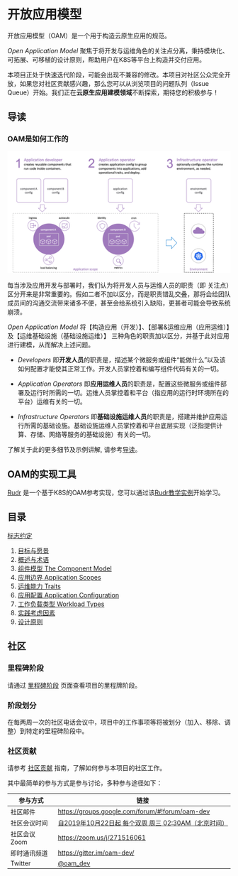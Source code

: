 # 开放应用模型

开放应用模型（OAM）是一个用于构造云原生应用的规范。

_Open Application Model_ 聚焦于将开发与运维角色的关注点分离，秉持模块化、可拓展、可移植的设计原则，帮助用户在K8S等平台上构造并交付应用。

本项目正处于快速迭代阶段，可能会出现不兼容的修改。本项目对社区公众完全开放，如果您对社区贡献感兴趣，那么您可以从浏览项目的问题队列（Issue Queue）开始。我们正在**云原生应用建模领域**不断探索，期待您的积极参与！

## 导读

### OAM是如何工作的

![How it works](../../assets/how-it-works.png)

每当涉及应用开发与部署时，我们认为将开发人员与运维人员的职责（即 关注点）区分开来是非常重要的。假如二者不加以区分，而是职责错乱交叠，那将会给团队成员间的沟通交流带来诸多不便，甚至会给系统引入缺陷，更甚者可能会导致系统崩溃。

_Open Application Model_ 将【构造应用（开发）】、【部署&运维应用（应用运维）】及【运维基础设施（基础设施运维）】 三种角色的职责加以区分，并基于此对应用进行建模，从而解决上述问题。

* _Developers_ 即**开发人员**的职责是，描述某个微服务或组件“能做什么”以及该如何配置才能使其正常工作。开发人员掌控着和编写组件代码有关的一切。

* _Application Operators_ 即**应用运维人员**的职责是，配置这些微服务或组件部署及运行时所需的一切。运维人员掌控着和平台（指应用的运行时环境所在的平台）运维有关的一切。

* _Infrastructure Operators_ 即**基础设施运维人员**的职责是，搭建并维护应用运行所需的基础设施。基础设施运维人员掌控着和平台底层实现（泛指提供计算、存储、网络等服务的基础设施）有关的一切。

了解关于此的更多细节及示例讲解, 请参考[导读](./introduction.md)。

## OAM的实现工具

[Rudr](https://github.com/oam-dev/rudr) 是一个基于K8S的OAM参考实现，您可以通过该[Rudr教学实例](https://github.com/oam-dev/rudr/blob/master/docs/tutorials/deploy_and_update.md)开始学习。

## 目录

[标志约定](notational_convention.md)

  1. [目标与愿景](1.purpose_and_goals.md)
  2. [概述与术语](2.overview_and_terminology.md)
  3. [组件模型 The Component Model](3.component_model.md)
  4. [应用边界 Application Scopes](4.application_scopes.md)
  5. [运维能力 Traits](5.traits.md)
  6. [应用配置 Application Configuration](6.application_configuration.md)
  7. [工作负载类型 Workload Types](7.workload_types.md)
  8. [实践考虑因素](8.practical_considerations.md)
  9. [设计原则](9.design_principles.md)

## 社区

### 里程碑阶段

请通过 [里程碑阶段](https://github.com/microsoft/hydra-spec/milestones) 页面查看项目的里程牌阶段。

### 阶段划分

在每两周一次的社区电话会议中，项目中的工作事项等将被划分（加入、移除、调整）到特定的里程碑阶段中。

### 社区贡献

请参考 [社区贡献](../../CONTRIBUTING.md) 指南，了解如何参与本项目的社区工作。

其中最简单的参与方式是参与讨论，多种参与途径如下：

| 参与方式        | 链接  |
|---------------------|---|
| 社区邮件 | https://groups.google.com/forum/#!forum/oam-dev |
| 社区会议时间 | [自2019年10月22日起 每个双周 周三 02:30AM（北京时间）](https://calendar.google.com/calendar?cid=dDk5YThyNGIwOWJyYTJxajNlbWI0a2FvdGtAZ3JvdXAuY2FsZW5kYXIuZ29vZ2xlLmNvbQ)  |
| 社区会议Zoom | https://zoom.us/j/271516061 |
| 即时通讯频道      | https://gitter.im/oam-dev/ |
| Twitter      | [@oam_dev](https://twitter.com/oam_dev) 